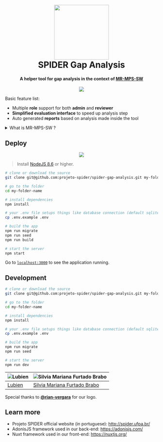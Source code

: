 <h1 align="center">
  <br>
  <a href="https://github.com/projeto-spider/spider-gap-analysis">
    <img src="https://i.imgur.com/pMoAQrN.png" width=180>
  </a>
  <br>
  SPIDER Gap Analysis
  <br>
</h1>

<h4 align="center">A helper tool for gap analysis in the context of <a href="https://www.softex.br/wp-content/uploads/2013/07/MPS.BR_Guia_Geral_Software_2016.pdf">MR-MPS-SW</a></h4>

<p align="center">
  <img src="https://i.imgur.com/YYbzef5.png">
</p>

Basic feature list:

  * Multiple **role** support for both **admin** and **reviewer**
  * **Simplified evaluation interface** to speed up analysis step
  * Auto generated **reports** based on analysis made inside the tool
<details><summary>What is MR-MPS-SW ?</summary>
<p>
MR-MPS-SW is part of the brazillian model for software process improvement, 
created by SOFTEX (Associação  para  Promoção  da  Excelência  do 
Software  Brasileiro) with the aim of improving their efficiency and competitivity of small and medium companies through 
the improvement of their processes. It achieves that by standarzing all the parts of project management.
</p>
</details>

## Deploy

<p align="center">
  <img src="https://i.imgur.com/BXttoX9.gif">
</p>

> Install [NodeJS 8.6](https://nodejs.org/en/) or higher.

```sh
# clone or download the source
git clone git@github.com:projeto-spider/spider-gap-analysis.git my-folder-name

# go to the folder
cd my-folder-name

# install dependencies
npm install

# your .env file setups things like database connection (default sqlite)
cp .env.example .env

# build the app
npm run migrate
npm run seed
npm run build

# start the server
npm start
```

Go to [`localhost:3000`](http://localhost:3000) to see the application running.

## Development

```sh
# clone or download the source
git clone git@github.com:projeto-spider/spider-gap-analysis.git my-folder-name

# go to the folder
cd my-folder-name

# install dependencies
npm install

# your .env file setups things like database connection (default sqlite)
cp .env.example .env

# build the app
npm run migrate
npm run seed

# start the server
npm run dev
```

![Lubien](https://avatars.githubusercontent.com/u/9121359?s=130) | ![Silvia Mariana Furtado Brabo](https://i.imgur.com/2LS5EW2.jpg?1)
---|---
[Lubien](http://lubien.me) | [Silvia Mariana Furtado Brabo](http://lattes.cnpq.br/1776074731805961)

Special thanks to **[@rian-vergara](https://github.com/rian-vergara)** for our logo.

## Learn more

  * Projeto SPIDER official website (in portuguese): http://spider.ufpa.br/
  * AdonisJS framework used in our back-end: https://adonisjs.com/
  * Nuxt framework used in our front-end: https://nuxtjs.org/

